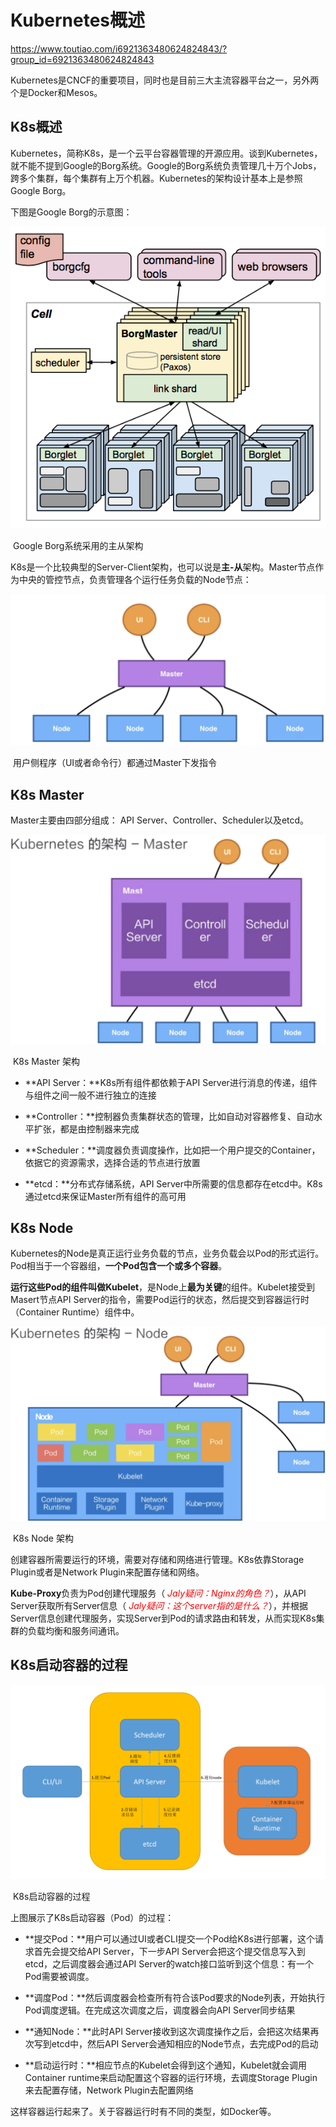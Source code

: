# Kubernetes概述

https://www.toutiao.com/i6921363480624824843/?group_id=6921363480624824843



Kubernetes是CNCF的重要项目，同时也是目前三大主流容器平台之一，另外两个是Docker和Mesos。

## K8s概述

Kubernetes，简称K8s，是一个云平台容器管理的开源应用。谈到Kubernetes，就不能不提到Google的Borg系统。Google的Borg系统负责管理几十万个Jobs，跨多个集群，每个集群有上万个机器。Kubernetes的架构设计基本上是参照Google Borg。

下图是Google Borg的示意图：

![](./images/K8sIntroduce/Google_Borg.png)

​                                                                               Google Borg系统采用的主从架构

K8s是一个比较典型的Server-Client架构，也可以说是**主-从**架构。Master节点作为中央的管控节点，负责管理各个运行任务负载的Node节点：

![](./images/K8sIntroduce/K8s-Master-Slave.png)

​                                               用户侧程序（UI或者命令行）都通过Master下发指令

## K8s Master

Master主要由四部分组成： API Server、Controller、Scheduler以及etcd。

![](./images/K8sIntroduce/K8s-Master-Archetect.png)

​                                                                                              K8s Master 架构

* **API Server：**K8s所有组件都依赖于API Server进行消息的传递，组件与组件之间一般不进行独立的连接

* **Controller：**控制器负责集群状态的管理，比如自动对容器修复、自动水平扩张，都是由控制器来完成

* **Scheduler：**调度器负责调度操作，比如把一个用户提交的Container，依据它的资源需求，选择合适的节点进行放置

* **etcd：**分布式存储系统，API Server中所需要的信息都存在etcd中。K8s通过etcd来保证Master所有组件的高可用

## K8s Node

Kubernetes的Node是真正运行业务负载的节点，业务负载会以Pod的形式运行。Pod相当于一个容器组，**一个Pod包含一个或多个容器**。

**运行这些Pod的组件叫做Kubelet**，是Node上**最为关键**的组件。Kubelet接受到Masert节点API Server的指令，需要Pod运行的状态，然后提交到容器运行时（Container Runtime）组件中。

![](./images/K8sIntroduce/K8s-Node-Archetect.png)

​                                                                                              K8s Node 架构

创建容器所需要运行的环境，需要对存储和网络进行管理。K8s依靠Storage Plugin或者是Network Plugin来配置存储和网络。

**Kube-Proxy**负责为Pod创建代理服务（<font color=' red'> *Jaly疑问：Nginx的角色？*</font>），从API Server获取所有Server信息（<font color=' red'> *Jaly疑问：这个server指的是什么？*</font>），并根据Server信息创建代理服务，实现Server到Pod的请求路由和转发，从而实现K8s集群的负载均衡和服务间通讯。

## K8s启动容器的过程

![](./images/K8sIntroduce/K8s-Starting.png)

​                                                                                             K8s启动容器的过程

上图展示了K8s启动容器（Pod）的过程：

* **提交Pod：**用户可以通过UI或者CLI提交一个Pod给K8s进行部署，这个请求首先会提交给API Server，下一步API Server会把这个提交信息写入到etcd，之后调度器会通过API Server的watch接口监听到这个信息：有一个Pod需要被调度。

* **调度Pod：**然后调度器会检查所有符合该Pod要求的Node列表，开始执行Pod调度逻辑。在完成这次调度之后，调度器会向API Server同步结果

* **通知Node：**此时API Server接收到这次调度操作之后，会把这次结果再次写到etcd中，然后API Server会通知相应的Node节点，去完成Pod的启动

* **启动运行时：**相应节点的Kubelet会得到这个通知，Kubelet就会调用Container runtime来启动配置这个容器的运行环境，去调度Storage Plugin来去配置存储，Network Plugin去配置网络

这样容器运行起来了。关于容器运行时有不同的类型，如Docker等。
